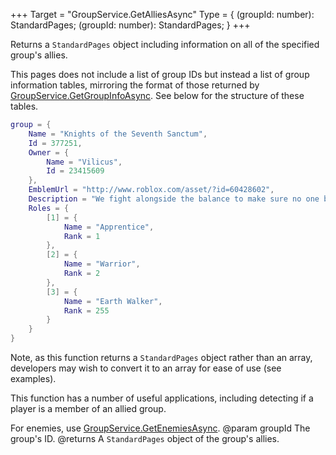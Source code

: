 +++
Target = "GroupService.GetAlliesAsync"
Type = { (groupId: number): StandardPages; (groupId: number): StandardPages; }
+++

Returns a `StandardPages` object including information on all of the specified group's allies.This pages does not include a list of group IDs but instead a list of group information tables, mirroring the format of those returned by [GroupService.GetGroupInfoAsync](https://developer.roblox.com/api-reference/function/GroupService/GetGroupInfoAsync). See below for the structure of these tables.```luagroup = {	Name = "Knights of the Seventh Sanctum",	Id = 377251,	Owner = {		Name = "Vilicus",		Id = 23415609	},	EmblemUrl = "http://www.roblox.com/asset/?id=60428602",	Description = "We fight alongside the balance to make sure no one becomes to powerful",	Roles = {		[1] = {			Name = "Apprentice",			Rank = 1		},		[2] = {			Name = "Warrior",			Rank = 2		},		[3] = {			Name = "Earth Walker",			Rank = 255		}	}}```Note, as this function returns a `StandardPages` object rather than an array, developers may wish to convert it to an array for ease of use (see examples).This function has a number of useful applications, including detecting if a player is a member of an allied group.For enemies, use [GroupService.GetEnemiesAsync](https://developer.roblox.com/api-reference/function/GroupService/GetEnemiesAsync).@param groupId The group's ID.@returns A `StandardPages` object of the group's allies.